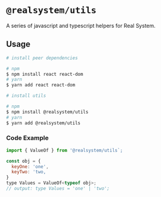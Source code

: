 # `@realsystem/utils`

A series of javascript and typescript helpers for Real System.

## Usage

```bash
# install peer dependencies

# npm
$ npm install react react-dom
# yarn
$ yarn add react react-dom

# install utils

# npm
$ npm install @realsystem/utils
# yarn
$ yarn add @realsystem/utils
```

### Code Example

```javascript
import { ValueOf } from '@realsystem/utils`;

const obj = {
  keyOne: 'one',
  keyTwo: 'two,
}
type Values = ValueOf<typeof obj>;
// output: type Values = 'one' | 'two';
```
